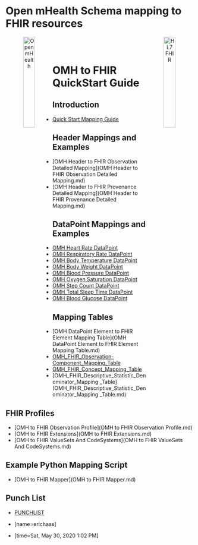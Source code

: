 # Open mHealth Schema mapping to FHIR resources

<header>
<a href="https://www.openmhealth.org/">
<img style="float: left" width="25%" height="25%" src="https://www.openmhealth.org/wp-content/themes/openmhealth2015/dist/images/logo@2x.png" alt="Open mHealth">
</a>


<a href="http://hl7.org/fhir">
<img style="float: right" width="25%" height="25%" src="http://build.fhir.org/assets/images/fhir-logo-www.png" alt="HL7 FHIR">
</a>

<br/>

</header>


OMH to FHIR QuickStart Guide
===

Introduction
---
- [Quick Start Mapping Guide](quickstart.md)


Header Mappings and Examples
---
- [OMH Header to FHIR Observation Detailed Mapping](OMH Header to FHIR Observation Detailed Mapping.md)
- [OMH Header to FHIR Provenance Detailed Mapping](OMH Header to FHIR Provenance Detailed Mapping.md)


DataPoint Mappings and Examples
---
- [OMH Heart Rate DataPoint](https://github.com/openmhealth/mFHIR/blob/master/mapping/datapoint-mapping/OMH%20HeartRate%20DataPoint.md)
- [OMH Respiratory Rate DataPoint](https://github.com/openmhealth/mFHIR/blob/master/mapping/datapoint-mapping/OMH%20Respiratory%20Rate%20DataPoint.md)
- [OMH Body Temperature DataPoint](https://github.com/openmhealth/mFHIR/blob/master/mapping/datapoint-mapping/OMH%20Body%20Temperature%20DataPoint.md)
- [OMH Body Weight DataPoint](https://github.com/openmhealth/mFHIR/blob/master/mapping/datapoint-mapping/OMH%20Body%20Weight%20DataPoint.md)
- [OMH Blood Pressure DataPoint](https://github.com/openmhealth/mFHIR/blob/master/mapping/datapoint-mapping/OMH%20Blood%20Pressure%20DataPoint.md)
- [OMH Oxygen Saturation DataPoint](https://github.com/openmhealth/mFHIR/blob/master/mapping/datapoint-mapping/OMH%20Oxygen%20Saturation%20DataPoint.md)
- [OMH Step Count DataPoint](https://github.com/openmhealth/mFHIR/blob/master/mapping/datapoint-mapping/OMH%20Step%20Count%20DataPoint.md)
- [OMH Total Sleep Time DataPoint](https://github.com/openmhealth/mFHIR/blob/master/mapping/datapoint-mapping/OMH%20Total%20Sleep%20Time%20DataPoint.md)
- [OMH Blood Glucose DataPoint](https://github.com/openmhealth/mFHIR/blob/master/mapping/datapoint-mapping/OMH%20Blood%20Glucose%20DataPoint.md)


Mapping Tables
---
- [OMH DataPoint Element to FHIR Element Mapping Table](OMH DataPoint Element to FHIR Element Mapping Table.md)
- [OMH_FHIR_Observation-Component_Mapping_Table](OMH_FHIR_Observation-Component_Mapping_Table.md)
- [OMH_FHIR_Concept_Mapping_Table](OMH_FHIR_Concept_Mapping_Table.md)
- [OMH_FHIR_Descriptive_Statistic_Denominator_Mapping _Table](OMH_FHIR_Descriptive_Statistic_Denominator_Mapping _Table.md)

FHIR Profiles
---
- [OMH to FHIR Observation Profile](OMH to FHIR Observation Profile.md)
- [OMH to FHIR Extensions](OMH to FHIR Extensions.md)
- [OMH to FHIR ValueSets And CodeSystems](OMH to FHIR ValueSets And CodeSystems.md)

Example Python Mapping Script
---
- [OMH to FHIR Mapper](OMH to FHIR Mapper.md)

Punch List
---
- [PUNCHLIST](PUNCHLIST.md)


- [name=erichaas]
- [time=Sat, May 30, 2020 1:02 PM]
